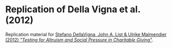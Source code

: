 # Replication of Della Vigna et al. (2012)

Replication material for [Stefano DellaVigna, John A. List & Ulrike Malmendier (2012) *"Testing for Altruism and Social Pressure in Charitable Giving"*](https://www.jstor.org/stable/41337205?seq=1).
